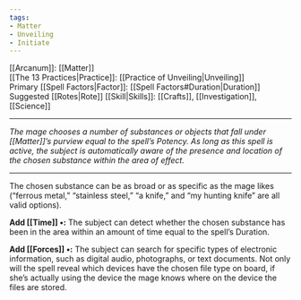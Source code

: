```yaml
---
tags:
- Matter
- Unveiling
- Initiate
---
```


[[Arcanum]]: [[Matter]]\
[[The 13 Practices|Practice]]: [[Practice of Unveiling|Unveiling]]\
Primary [[Spell Factors|Factor]]: [[Spell Factors#Duration|Duration]]\
Suggested [[Rotes|Rote]] [[Skill|Skills]]: [[Crafts]], [[Investigation]], [[Science]]

---

_The mage chooses a number of substances or objects that fall under [[Matter]]’s purview equal to the spell’s Potency. As long as this spell is active, the subject is automatically aware of the presence and location of the chosen substance within the area of effect._

---

The chosen substance can be as broad or as specific as the mage likes (“ferrous metal,” “stainless steel,” “a knife,” and “my hunting knife” are all valid options).

**Add [[Time]] •:** The subject can detect whether the chosen substance has been in the area within an amount of time equal to the spell’s Duration.

**Add [[Forces]] •:** The subject can search for specific types of electronic information, such as digital audio, photographs, or text documents. Not only will the spell reveal which devices have the chosen file type on board, if she’s actually using the device the mage knows where on the device the files are stored.